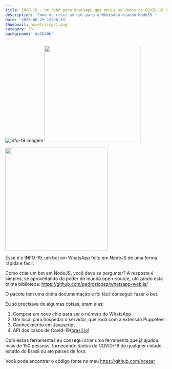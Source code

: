 ```yaml
---
title: INFO-19 - Um robô para WhatsApp que envia os dados de COVID-19 em tempo real
description: 'Como eu criei um bot para o WhatsApp usando NodeJS '
date: '2020-06-29 12:36:59'
thumbnail: assets/img/1.png
category: JS
background: '#e2b40b'
---
```

![Info-19 imagem](assets/img/1.png) <img src="assets/img/1.png" width="300" height="300">

[<img src="assets/img/1.png" width="320" height="320">](assets/img/1.png)

Esse é o INFO-19, um bot em WhatsApp feito em NodeJS de uma forma rápida e fácil.

Como criar um bot em NodeJS, você deve se perguntar? A resposta é simples, se aproveitando do poder do mundo open-source, utilizando esta ótima biblioteca: <https://github.com/pedroslopez/whatsapp-web.js/>

O pacote tem uma ótima documentação e foi fácil conseguir fazer o bot.

Eu só precisava de algumas coisas, eram elas:

1. Comprar um novo chip para ser o número do WhatsApp
2. Um local para hospedar o servidor, que roda com a extensão Puppeteer
3. Conhecimento em Javascript
4. API dos casos de Covid-19([brasil.io](brasil.io))

Com essas ferramentas eu consegui criar uma ferramenta que já ajudou mais de 150 pessoas, fornecendo dados de COVID-19 de qualquer cidade, estado do Brasil ou até países de fora.

Você pode encontrar o código fonte no meu <https://github.com/ncesar>
